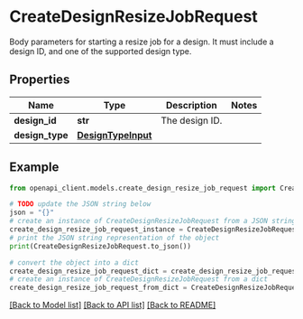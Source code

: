 # CreateDesignResizeJobRequest

Body parameters for starting a resize job for a design. It must include a design ID, and one of the supported design type.

## Properties

Name | Type | Description | Notes
------------ | ------------- | ------------- | -------------
**design_id** | **str** | The design ID. | 
**design_type** | [**DesignTypeInput**](DesignTypeInput.md) |  | 

## Example

```python
from openapi_client.models.create_design_resize_job_request import CreateDesignResizeJobRequest

# TODO update the JSON string below
json = "{}"
# create an instance of CreateDesignResizeJobRequest from a JSON string
create_design_resize_job_request_instance = CreateDesignResizeJobRequest.from_json(json)
# print the JSON string representation of the object
print(CreateDesignResizeJobRequest.to_json())

# convert the object into a dict
create_design_resize_job_request_dict = create_design_resize_job_request_instance.to_dict()
# create an instance of CreateDesignResizeJobRequest from a dict
create_design_resize_job_request_from_dict = CreateDesignResizeJobRequest.from_dict(create_design_resize_job_request_dict)
```
[[Back to Model list]](../README.md#documentation-for-models) [[Back to API list]](../README.md#documentation-for-api-endpoints) [[Back to README]](../README.md)


